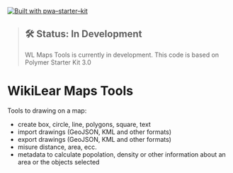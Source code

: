 [![Built with pwa–starter–kit](https://img.shields.io/badge/built_with-pwa–starter–kit_-blue.svg)](https://github.com/Polymer/pwa-starter-kit "Built with pwa–starter–kit")

> ## 🛠 Status: In Development
> WL Maps Tools is currently in development.
> This code is based on Polymer Starter Kit 3.0



# WikiLear Maps Tools

Tools to drawing on a map:
- create box, circle, line, polygons, square, text
- import drawings (GeoJSON, KML and other formats)
- export drawings (GeoJSON, KML and other formats)
- misure distance, area, ecc.
- metadata to calculate popolation, density or other information about an area or the objects selected
